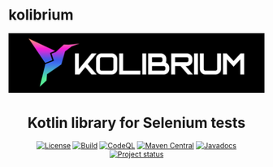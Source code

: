 # kolibrium

<div align="center">
<p><img src="https://raw.githubusercontent.com/attila-fazekas/kolibrium/add_logo/assets/kolibrium_logo.png" alt="kolibrium_logo.png"></p>
<h1>Kotlin library for Selenium tests</h1>
<p><a href="https://opensource.org/licenses/Apache-2.0"><img src="https://img.shields.io/badge/License-Apache_2.0-blue.svg" alt="License"></a>
<a href="https://github.com/attila-fazekas/kolibrium/actions/workflows/gradle.yml"><img src="https://github.com/attila-fazekas/kolibrium/actions/workflows/gradle.yml/badge.svg" alt="Build"></a>
<a href="https://github.com/attila-fazekas/kolibrium/actions/workflows/codeql.yml"><img src="https://github.com/attila-fazekas/kolibrium/actions/workflows/codeql.yml/badge.svg" alt="CodeQL"></a>
<a href="https://search.maven.org/artifact/io.github.attila-fazekas/kolibrium-core"><img src="https://img.shields.io/maven-central/v/io.github.attila-fazekas/kolibrium-core.svg" alt="Maven Central"></a>
<a href="https://javadoc.io/doc/io.github.attila-fazekas/kolibrium-core"><img src="http://www.javadoc.io/badge/io.github.attila-fazekas/kolibrium-core.svg" alt="Javadocs"></a>
<a href="https://img.shields.io/badge/Project%20status-Experimental-red.svg"><img src="https://img.shields.io/badge/Project%20status-Experimental-red.svg" alt="Project status"></a></p>
</div>